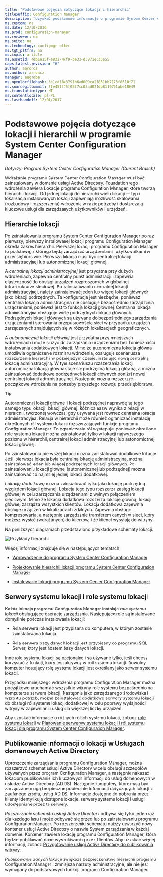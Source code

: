 ```yaml
---
title: "Podstawowe pojęcia dotyczące lokacji i hierarchii"
titleSuffix: Configuration Manager
description: "Uzyskać podstawowe informacje o programie System Center Configuration Manager Lokacje i hierarchie."
ms.custom: na
ms.date: 12/30/2016
ms.prod: configuration-manager
ms.reviewer: na
ms.suite: na
ms.technology: configmgr-other
ms.tgt_pltfrm: na
ms.topic: article
ms.assetid: 4db1e15f-e832-4cf9-be33-d3971e635a55
caps.latest.revision: "6"
author: aaroncz
ms.author: aaroncz
manager: angrobe
ms.openlocfilehash: 3e1cd18a3791b6ad009ca21851bb7173f8510f71
ms.sourcegitcommit: 7fe45ff75f05f7cc03ad021db8119791abe18049
ms.translationtype: MT
ms.contentlocale: pl-PL
ms.lasthandoff: 12/01/2017
---
```

# <a name="fundamentals-of-sites-and-hierarchies-for-system-center-configuration-manager"></a>Podstawowe pojęcia dotyczące lokacji i hierarchii w programie System Center Configuration Manager

*Dotyczy: Program System Center Configuration Manager (Current Branch)*

Wdrażanie programu System Center Configuration Manager musi być zainstalowany w domenie usługi Active Directory. Foundation tego wdrożenia zawiera Lokacje programu Configuration Manager, które tworzą hierarchii lokacji. Od jednej lokacji do hierarchii wielu lokacji — typ i lokalizacja instalowanych lokacji zapewniają możliwość skalowania (rozbudowy i rozszerzenia) wdrożenia w razie potrzeby i dostarczają kluczowe usługi dla zarządzanych użytkowników i urządzeń.

## <a name="hierarchies-of-sites"></a>Hierarchie lokacji
Po zainstalowaniu programu System Center Configuration Manager po raz pierwszy, pierwszy instalowanej lokacji programu Configuration Manager określa zakres hierarchii. Pierwszej lokacji programu Configuration Manager to podstawę, z którego będą zarządzać urządzeniami i użytkownikami w przedsiębiorstwie. Pierwsza lokacja musi być centralnej lokacji administracyjnej lub autonomicznej lokacji głównej.  

 A *centralnej lokacji administracyjnej* jest przydatna przy dużych wdrożeniach, zapewnia centralny punkt administracji i zapewnia elastyczność do obsługi urządzeń rozproszonych w globalnej infrastrukturze sieciowej. Po zainstalowaniu centralnej lokacji administracyjnej, należy zainstalować jeden lub więcej lokacji głównych jako lokacji podrzędnych. Ta konfiguracja jest niezbędne, ponieważ centralna lokacja administracyjna nie obsługuje bezpośrednio zarządzania urządzeniami, ponieważ jest to funkcja lokacji głównej. Centralna lokacja administracyjna obsługuje wiele podrzędnych lokacji głównych. Podrzędnych lokacji głównych są używane do bezpośredniego zarządzania urządzeniami i sterowania przepustowością sieci w przypadku urządzeń zarządzanych znajdujących się w różnych lokalizacjach geograficznych.  

 A *autonomicznej lokacji głównej* jest przydatna przy mniejszych wdrożeniach i może służyć do zarządzania urządzeniami bez konieczności instalowania dodatkowych lokacji. Mimo że autonomiczna lokacja główna umożliwia ograniczenie rozmiaru wdrożenia, obsługuje scenariusza rozszerzania hierarchii w późniejszym czasie, instalując nową centralną lokację administracyjną. W tym scenariuszu rozszerzania lokacji autonomiczna lokacja główna staje się podrzędną lokacją główną, a można zainstalować dodatkowe podrzędnych lokacji głównych poniżej nowej centralnej lokacji administracyjnej. Następnie można rozszerzyć początkowe wdrożenie na potrzeby przyszłego rozwoju przedsiębiorstwa.  

> [!TIP]  
>  Autonomicznej lokacji głównej i lokacji podrzędnej naprawdę są tego samego typu lokacji: lokacji głównej. Różnica nazw wynika z relacji w hierarchii, tworzonej wówczas, gdy używana jest również centralna lokacja administracyjna. Relacja w hierarchii może również ograniczać instalację określonych ról systemu lokacji rozszerzających funkcje programu Configuration Manager. To ograniczenie ról występuje, ponieważ określone role systemu lokacji można zainstalować tylko w lokacji najwyższego poziomu w hierarchii, centralnej lokacji administracyjnej lub autonomicznej lokacji głównej.  

 Po zainstalowaniu pierwszej lokacji można zainstalować dodatkowe lokacje. Jeśli pierwsza lokacja była centralną lokację administracyjną, można zainstalować jeden lub więcej podrzędnych lokacji głównych. Po zainstalowaniu lokacji głównej (autonomicznej lub podrzędnej) można zainstalować co najmniej jednej lokacji dodatkowej.  

 *Lokację dodatkową* można zainstalować tylko jako lokację podrzędną względem lokacji głównej. Lokacja tego typu rozszerza zasięg lokacji głównej w celu zarządzania urządzeniami z wolnym połączeniem sieciowym. Mimo że lokacja dodatkowa rozszerza lokację główną, lokacji głównej zarządza wszystkich klientów. Lokacja dodatkowa zapewnia obsługę urządzeń w lokalizacjach zdalnych. Zapewnia obsługę kompresowania, a następnie zarządzanie transferem danych w sieci, który możesz wysłać (wdrażanych) do klientów, i że klienci wysyłają do witryny.  

 Na poniższych diagramach przedstawiono przykładowe schematy lokacji.  

 ![Przykłady hierarchii](media/Hierarchy_examples.png)  

 Więcej informacji znajduje się w następujących tematach:  

-   [Wprowadzenie do programu System Center Configuration Manager](../../core/understand/introduction.md)  

-   [Projektowanie hierarchii lokacji programu System Center Configuration Manager](../../core/plan-design/hierarchy/design-a-hierarchy-of-sites.md)  

-   [Instalowanie lokacji programu System Center Configuration Manager](/sccm/core/servers/deploy/install/installing-sites)  

## <a name="site-system-servers-and-site-system-roles"></a>Serwery systemu lokacji i role systemu lokacji  
 Każda lokacja programu Configuration Manager instaluje *role systemu lokacji* obsługujące operacje zarządzania. Następujące role są instalowane domyślnie podczas instalowania lokacji:

-   Rola serwera lokacji jest przypisana do komputera, w którym zostanie zainstalowana lokacja.

-   Rola serwera bazy danych lokacji jest przypisany do programu SQL Server, który jest hostem bazy danych lokacji.

Inne role systemu lokacji są opcjonalne i są używane tylko, jeśli chcesz korzystać z funkcji, który jest aktywny w roli systemu lokacji. Dowolny komputer hostujący rolę systemu lokacji jest określany jako serwer systemu lokacji.  

 Przypadku mniejszego wdrożenia programu Configuration Manager można początkowo uruchamiać wszystkie witryny role systemu bezpośrednio na komputerze serwera lokacji. Następnie jako zarządzanego środowiska i wzrostu potrzeb, można zainstalować dodatkowe serwery systemu lokacji do obsługi ról systemu lokacji dodatkowej w celu poprawy wydajności witryny w zapewnianiu usług dla większej liczby urządzeń.  

 Aby uzyskać informacje o różnych rolach systemu lokacji, zobacz [role systemu lokacji](../../core/plan-design/hierarchy/plan-for-site-system-servers-and-site-system-roles.md#bkmk_planroles) w [Planowanie serwerów systemu lokacji i ról systemu lokacji dla programu System Center Configuration Manager](../../core/plan-design/hierarchy/plan-for-site-system-servers-and-site-system-roles.md).

## <a name="publishing-site-information-to-active-directory-domain-services"></a>Publikowanie informacji o lokacji w Usługach domenowych Active Directory  
 Uproszczenie zarządzania programu Configuration Manager, można rozszerzyć schemat usługi Active Directory w celu obsługi szczegółów używanych przez program Configuration Manager, a następnie nakazać lokacjom publikowanie ich kluczowych informacji do usług domenowych w usłudze Active Directory (AD DS). Następnie komputery, które mają być zarządzane mogą bezpieczne pobieranie informacji dotyczących lokacji z zaufanego źródła, usług AD DS. Informacje dostępne do pobrania przez klienty identyfikują dostępne lokacje, serwery systemu lokacji i usługi udostępniane przez te serwery.  

 *Rozszerzanie schematu usługi Active Directory* odbywa się tylko jeden raz dla każdego lasu i może odbywać się przed lub po zainstalowaniu programu Configuration Manager.   Po rozszerzeniu schematu należy utworzyć nowy kontener usługi Active Directory o nazwie System zarządzania w każdej domenie. Kontener zawiera lokację programu Configuration Manager, która będzie publikować dane wyszukiwania przez klientów. Aby uzyskać więcej informacji, zobacz [Przygotowanie usługi Active Directory do publikowania witryny](../../core/plan-design/network/extend-the-active-directory-schema.md).  

 *Publikowanie danych lokacji* zwiększa bezpieczeństwo hierarchii programu Configuration Manager i zmniejsza narzuty administracyjne, ale nie jest wymagany do podstawowych funkcji programu Configuration Manager.  
